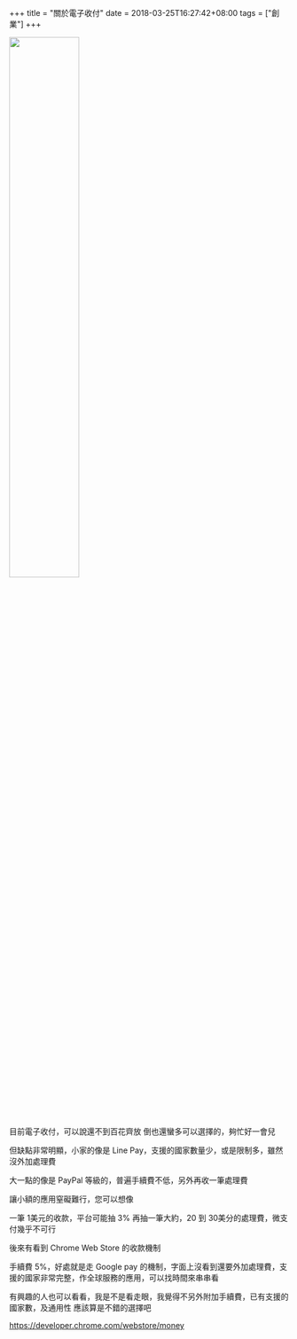 +++
title = "關於電子收付"
date = 2018-03-25T16:27:42+08:00
tags = ["創業"]
+++

<img width="50%" src="https://upload.wikimedia.org/wikipedia/commons/e/e2/Google_Chrome_icon_%282011%29.svg" />

目前電子收付，可以說還不到百花齊放
倒也還蠻多可以選擇的，夠忙好一會兒

<!--more-->

但缺點非常明顯，小家的像是 Line Pay，支援的國家數量少，或是限制多，雖然沒外加處理費

大一點的像是 PayPal 等級的，普遍手續費不低，另外再收一筆處理費

讓小額的應用窒礙難行，您可以想像

一筆 1美元的收款，平台可能抽 3% 再抽一筆大約，20 到 30美分的處理費，微支付幾乎不可行

後來有看到 Chrome Web Store 的收款機制

手續費 5%，好處就是走 Google pay 的機制，字面上沒看到還要外加處理費，支援的國家非常完整，作全球服務的應用，可以找時間來串串看

有興趣的人也可以看看，我是不是看走眼，我覺得不另外附加手續費，已有支援的國家數，及通用性 應該算是不錯的選擇吧

<a href="https://developer.chrome.com/webstore/money">https://developer.chrome.com/webstore/money</a>
